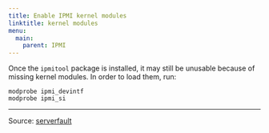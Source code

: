 ```yaml
---
title: Enable IPMI kernel modules
linktitle: kernel modules
menu:
  main:
    parent: IPMI
---
```



Once the `ipmitool` package is installed, it may still be unusable because
of missing kernel modules. In order to load them, run:

```
modprobe ipmi_devintf
modprobe ipmi_si
```

---

Source: [serverfault](https://serverfault.com/questions/480371/ipmitool-cant-find-dev-ipmi0-or-dev-ipmidev-0)
